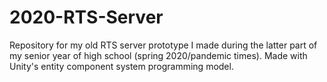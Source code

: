 # 2020-RTS-Server
Repository for my old RTS server prototype I made during the latter part of my senior year of high school (spring 2020/pandemic times). Made with Unity's entity component system programming model.
